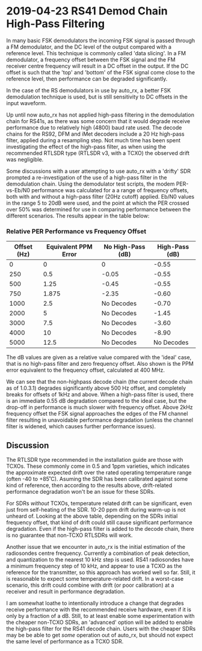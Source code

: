 # 2019-04-23 RS41 Demod Chain High-Pass Filtering

In many basic FSK demodulators the incoming FSK signal is passed through a FM demodulator, and the DC level of the output compared with a reference level. This technique is commonly called 'data slicing'. In a FM demodulator, a frequency offset between the FSK signal and the FM receiver centre frequency will result in a DC offset in the output. If the DC offset is such that the 'top' and 'bottom' of the FSK signal come close to the reference level, then performance can be degraded significantly.

In the case of the RS demodulators in use by auto_rx, a better FSK demodulation technique is used, but is still sensitivity to DC offsets in the input waveform. 

Up until now auto_rx has not applied high-pass filtering in the demodulation chain for RS41s, as there was some concern that it would degrade receive performance due to relatively high (4800) baud rate used. The decode chains for the RS92, DFM and iMet decoders include a 20 Hz high-pass filter, applied during a resampling step. Not much time has been spent investigating the effect of the high-pass filter, as when using the recommended RTLSDR type (RTLSDR v3, with a TCXO) the observed drift was negligible.

Some discussions with a user attempting to use auto_rx with a 'drifty' SDR prompted a re-investigation of the use of a high-pass filter in the demodulation chain. Using the demodulator test scripts, the modem PER-vs-Eb/N0 performance was calculated for a a range of frequency offsets, both with and without a high-pass filter (20Hz cutoff) applied. Eb/N0 values in the range 5 to 20dB were used, and the point at which the PER crossed over 50% was determined for use in comparing performance between the different scenarios. The results appear in the table below:


### Relative PER Performance vs Frequency Offset

Offset (Hz) | Equivalent PPM Error | No High-Pass (dB) | High-Pass (dB)
------------|----------------------|-------------------|-----------------
0 | 0 | 0 | -0.55
250 | 0.5 | -0.05 | -0.55
500 | 1.25 | -0.45 | -0.55
750 | 1.875 | -2.35 | -0.60
1000 | 2.5 | No Decodes | -0.70
2000 | 5 | No Decodes | -1.45
3000 | 7.5 | No Decodes | -3.60
4000 | 10 | No Decodes | -8.90
5000 | 12.5 | No Decodes | No Decodes

The dB values are given as a relative value compared with the 'ideal' case, that is no high-pass filter and zero frequency offset. Also shown is the PPM error equivalent to the frequency offset, calculated at 400 MHz.

We can see that the non-highpass decode chain (the current decode chain as of 1.0.3.1) degrades significantly above 500 Hz offset, and completely breaks for offsets of 1kHz and above. When a high-pass filter is used, there is an immediate 0.55 dB degradation compared to the ideal case, but the drop-off in performance is much slower with frequency offset. Above 2kHz frequency offset the FSK signal approaches the edges of the FM channel filter resulting in unavoidable performance degradation (unless the channel filter is widened, which causes further performance issues).

## Discussion

The RTLSDR type recommended in the installation guide are those with TCXOs. These commonly come in 0.5 and 1ppm varieties, which indicates the approximate expected drift over the rated operating temperature range (often -40 to +85˚C). Asuming the SDR has been calibrated against some kind of reference, then according to the results above, drift-related performance degradation won't be an issue for these SDRs.

For SDRs *without* TCXOs, temperature related drift can be significant, even just from self-heating of the SDR. 10-20 ppm drift during warm-up is not unheard of. Looking at the above table, depending on the SDRs initial frequency offset, that kind of drift could still cause significant performance degradation. Even if the high-pass filter is added to the decode chain, there is no guarantee that non-TCXO RTLSDRs will work.

Another issue that we encounter in auto_rx is the initial estimation of the radiosondes centre frequency. Currently a combination of peak detection, and quantization to the nearest 10 kHz step is used. RS41 radiosondes have a minimum frequency step of 10 kHz, and appear to use a TCXO as the reference for the transmitter, so this approach has worked well so far. Still, it is reasonable to expect some temperature-related drift. In a worst-case scenario, this drift could combine with drift (or poor calibration) at a receiver and result in performance degradation.

I am somewhat loathe to intentionally introduce a change that degrades receive performance with the recommended receive hardware, even if it is only by a fraction of a dB. Still, to at least enable some experimentation with the cheaper non-TCXO SDRs, an 'advanced' option will be added to enable the high-pass filter for the RS41 decode chain. Users with the cheaper SDRs may be be able to get *some* operation out of auto_rx, but should not expect the same level of performance as a TCXO SDR. 